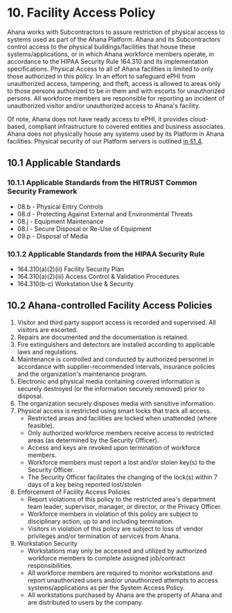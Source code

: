 # 10. Facility Access Policy

Ahana works with Subcontractors to assure restriction of physical access to systems used as part of the Ahana Platform. Ahana and its Subcontractors control access to the physical buildings/facilities that house these systems/applications, or in which Ahana workforce members operate, in accordance to the HIPAA Security Rule 164.310 and its implementation specifications. Physical Access to all of Ahana facilities is limited to only those authorized in this policy. In an effort to safeguard ePHI from unauthorized access, tampering, and theft, access is allowed to areas only to those persons authorized to be in them and with escorts for unauthorized persons. All workforce members are responsible for reporting an incident of unauthorized visitor and/or unauthorized access to Ahana's facility.

Of note, Ahana does not have ready access to ePHI, it provides cloud-based, compliant infrastructure to covered entities and business associates. Ahana does not physically house any systems used by its Platform in Ahana facilities. Physical security of our Platform servers is outlined [in §1.4](#1.4-datica-organizational-concepts).

## 10.1 Applicable Standards

### 10.1.1 Applicable Standards from the HITRUST Common Security Framework

- 08.b - Physical Entry Controls
- 08.d - Protecting Against External and Environmental Threats
- 08.j - Equipment Maintenance
- 08.l - Secure Disposal or Re-Use of Equipment
- 09.p - Disposal of Media

### 10.1.2 Applicable Standards from the HIPAA Security Rule

- 164.310(a)(2)(ii) Facility Security Plan
- 164.310(a)(2)(iii) Access Control & Validation Procedures
- 164.310(b-c) Workstation Use & Security

## 10.2 Ahana-controlled Facility Access Policies

1. Visitor and third party support access is recorded and supervised. All visitors are escorted.
2. Repairs are documented and the documentation is retained.
3. Fire extinguishers and detectors are installed according to applicable laws and regulations.
4. Maintenance is controlled and conducted by authorized personnel in accordance with supplier-recommended intervals, insurance policies and the organization's maintenance program.
5. Electronic and physical media containing covered information is securely destroyed (or the information securely removed) prior to disposal.
6. The organization securely disposes media with sensitive information.
7. Physical access is restricted using smart locks that track all access.
   - Restricted areas and facilities are locked when unattended (where feasible).
   - Only authorized workforce members receive access to restricted areas (as determined by the Security Officer).
   - Access and keys are revoked upon termination of workforce members.
   - Workforce members must report a lost and/or stolen key(s) to the Security Officer.
   - The Security Officer facilitates the changing of the lock(s) within 7 days of a key being reported lost/stolen
8. Enforcement of Facility Access Policies
   - Report violations of this policy to the restricted area's department team leader, supervisor, manager, or director, or the Privacy Officer.
   - Workforce members in violation of this policy are subject to disciplinary action, up to and including termination.
   - Visitors in violation of this policy are subject to loss of vendor privileges and/or termination of services from Ahana.
9. Workstation Security
   - Workstations may only be accessed and utilized by authorized workforce members to complete assigned job/contract responsibilities.
   - All workforce members are required to monitor workstations and report unauthorized users and/or unauthorized attempts to access systems/applications as per the System Access Policy.
   - All workstations purchased by Ahana are the property of Ahana and are distributed to users by the company.
